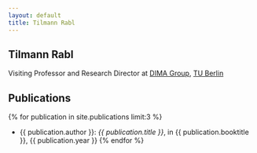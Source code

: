 ```yaml
---
layout: default
title: Tilmann Rabl
---
```

Tilmann Rabl
------------
Visiting Professor and Research Director at [DIMA Group](http://www.dima.tu-berlin.de), [TU Berlin](http://www.tu-berlin.de)

## Publications 

{% for publication in site.publications limit:3 %}
* {{ publication.author }}: *{{ publication.title }}*, in {{ publication.booktitle }}, {{ publication.year }}
{% endfor %}

